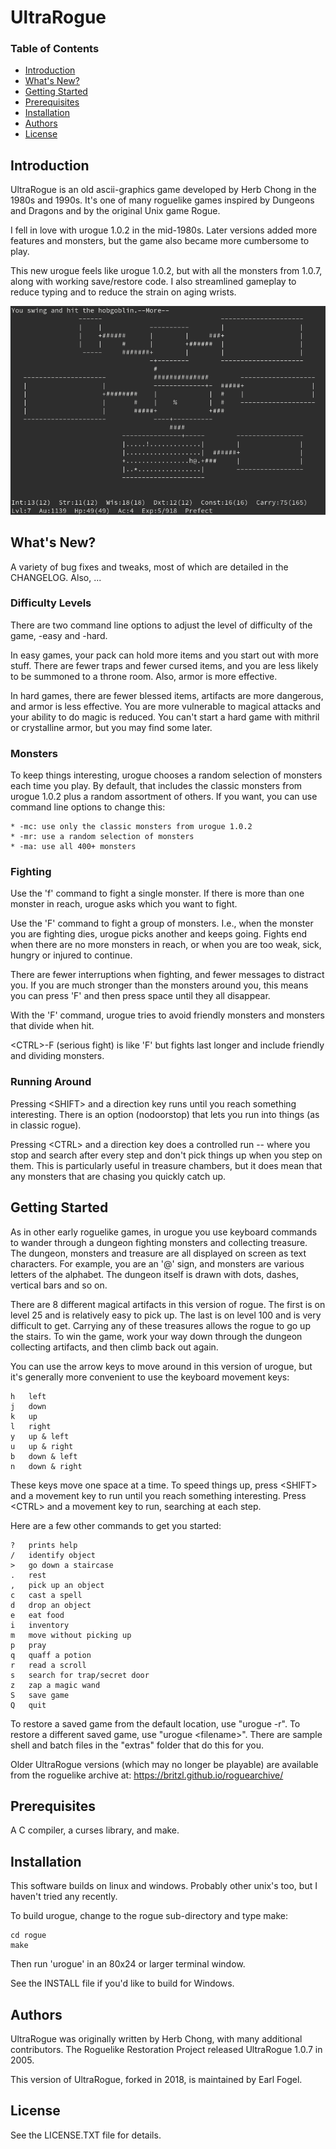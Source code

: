 # UltraRogue

### Table of Contents
* [Introduction](#introduction)
* [What's New?](#whats-new)
* [Getting Started](#getting-started)
* [Prerequisites](#prerequisites)
* [Installation](#installation)
* [Authors](#authors)
* [License](#license)

## Introduction

UltraRogue is an old ascii-graphics game developed by Herb Chong in the
1980s and 1990s.  It's one of many roguelike games inspired by Dungeons and
Dragons and by the original Unix game Rogue.

I fell in love with urogue 1.0.2 in the mid-1980s.  Later versions added
more features and monsters, but the game also became more cumbersome
to play.

This new urogue feels like urogue 1.0.2, but with all the monsters from 1.0.7,
along with working save/restore code.  I also streamlined gameplay to
reduce typing and to reduce the strain on aging wrists.

![Screenshot](hobgoblin.png?raw=true)

## What's New?

A variety of bug fixes and tweaks, most of which are detailed in the
CHANGELOG.  Also, ...

### Difficulty Levels

There are two command line options to adjust the level of difficulty of the
game, -easy and -hard.

In easy games, your pack can hold more items and you start out with
more stuff.  There are fewer traps and fewer cursed items, and you are
less likely to be summoned to a throne room.  Also, armor is more
effective.

In hard games, there are fewer blessed items, artifacts are more dangerous,
and armor is less effective.  You are more vulnerable to magical
attacks and your ability to do magic is reduced.  You can't start a hard
game with mithril or crystalline armor, but you may find some later.

### Monsters

To keep things interesting, urogue chooses a random selection of monsters
each time you play.  By default, that includes the classic monsters from
urogue 1.0.2 plus a random assortment of others.  If you want, you can use
command line options to change this:

    * -mc: use only the classic monsters from urogue 1.0.2
    * -mr: use a random selection of monsters
    * -ma: use all 400+ monsters

### Fighting

Use the 'f' command to fight a single monster.  If there is more than one
monster in reach, urogue asks which you want to fight.

Use the 'F' command to fight a group of monsters. I.e., when the monster
you are fighting dies, urogue picks another and keeps going.  Fights end
when there are no more monsters in reach, or when you are too weak, sick,
hungry or injured to continue.

There are fewer interruptions when fighting, and fewer messages to
distract you.  If you are much stronger than the monsters around
you, this means you can press 'F' and then press space until they
all disappear.

With the 'F' command, urogue tries to avoid friendly
monsters and monsters that divide when hit.

\<CTRL\>-F (serious fight) is like 'F' but fights last longer and
include friendly and dividing monsters.

### Running Around

Pressing \<SHIFT\> and a direction key runs until you reach something
interesting.  There is an option (nodoorstop) that lets you run into things
(as in classic rogue).

Pressing \<CTRL\> and a direction key does a controlled run -- where you
stop and search after every step and don't pick things up when you step on
them.  This is particularly useful in treasure chambers, but it does mean
that any monsters that are chasing you quickly catch up.

## Getting Started

As in other early roguelike games, in urogue you use keyboard
commands to wander through a dungeon fighting monsters and collecting
treasure.  The dungeon, monsters and treasure are all displayed on screen
as text characters.  For example, you are an '@' sign, and monsters are
various letters of the alphabet.  The dungeon itself is drawn with dots,
dashes, vertical bars and so on.

There are 8 different magical artifacts in this version of rogue.
The first is on level 25 and is relatively easy to pick up.  The last is
on level 100 and is very difficult to get.  Carrying any of these
treasures allows the rogue to go up the stairs.  To win the game, 
work your way down through the dungeon collecting artifacts, and then climb
back out again.

You can use the arrow keys to move around in this version of urogue, but
it's generally more convenient to use the keyboard movement keys:

    h	left                            
    j	down                            
    k	up                              
    l	right                           
    y	up & left                       
    u	up & right                      
    b	down & left                     
    n	down & right

These keys move one space at a time. To speed things up, press \<SHIFT\> and
a movement key to run until you reach something interesting.  Press \<CTRL\>
and a movement key to run, searching at each step.

Here are a few other commands to get you started:

    ?	prints help
    /	identify object                 
    >	go down a staircase
    .	rest
    ,	pick up an object
    c	cast a spell
    d	drop an object
    e	eat food
    i	inventory
    m	move without picking up
    p	pray
    q	quaff a potion
    r	read a scroll
    s	search for trap/secret door
    z	zap a magic wand
    S	save game
    Q	quit

To restore a saved game from the default location, use "urogue -r".
To restore a different saved game, use "urogue \<filename\>".  There are sample
shell and batch files in the "extras" folder that do this for you.

Older UltraRogue versions (which may no longer be playable) are available
from the roguelike archive at: https://britzl.github.io/roguearchive/

## Prerequisites

A C compiler, a curses library, and make.

## Installation

This software builds on linux and windows.  Probably other unix's too,
but I haven't tried any recently.

To build urogue, change to the rogue sub-directory and type make:

    cd rogue
    make

Then run 'urogue' in an 80x24 or larger terminal window.

See the INSTALL file if you'd like to build for Windows.

## Authors

UltraRogue was originally written by Herb Chong, with many additional
contributors.  The Roguelike Restoration Project released UltraRogue 1.0.7
in 2005.

This version of UltraRogue, forked in 2018, is maintained by Earl Fogel.

## License

See the LICENSE.TXT file for details.



















